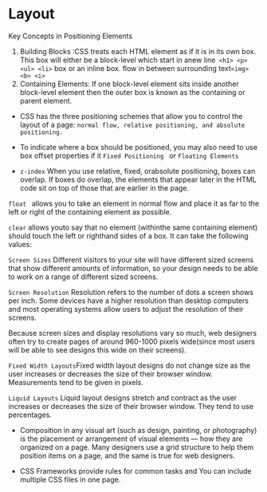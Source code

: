 # Layout
Key Concepts in Positioning Elements
1. Building Blocks :CSS treats each HTML element as if it is in its own box.
This box will either be a block-level which start in anew line` <h1> <p> <ul> <li>`
box or an inline box. flow in between surrounding text`<img> <b> <i>`
2. Containing Elements: If one block-level element sits inside another
block-level element then the outer box is known as the containing or parent element.

* CSS has the three positioning schemes that allow you to control the layout of a page:
 `normal flow, relative positioning, and absolute positioning.`

 * To indicate where a box should be positioned, you may also need to use box offset properties
  if it  `Fixed Positioning ` or  `Floating Elements `


* `z-index` When you use relative, fixed, orabsolute positioning, boxes can overlap. If boxes do overlap, the
elements that appear later in the HTML code sit on top of those that are earlier in the page.

`float `  allows you to take an element in normal flow and place it as far to the left or right of the containing
element as possible.

 `clear` allows youto say that no element (withinthe same containing element) should touch the left or righthand
sides of a box. It can take the following values:

 `Screen Sizes`
Different visitors to your site will have different sized screens that show different amounts of information, so your design needs to be able to work on a range of different sized screens.

`Screen Resolution` Resolution refers to the number of dots a screen shows per inch. Some devices have a higher resolution than desktop computers and most operating systems allow users to adjust the resolution of their screens.


Because screen sizes and display resolutions vary so much, web designers often try to create pages of around 960-1000 pixels wide(since most users will be able to see designs this wide on their screens).

`Fixed Width Layouts`Fixed width layout designs do not change size as the user increases or decreases
the size of their browser window. Measurements tend to be given in pixels.

`Liquid Layouts` Liquid layout designs stretch and contract as the user increases or decreases the size of their browser
window. They tend to use percentages.


* Composition in any visual art (such as design, painting, or photography) is the placement or arrangement of visual elements — how they are organized on a page. Many designers use a grid structure to help them
position items on a page, and the same is true for web designers.

* CSS Frameworks provide rules for common tasks and You can include multiple CSS files in one page.